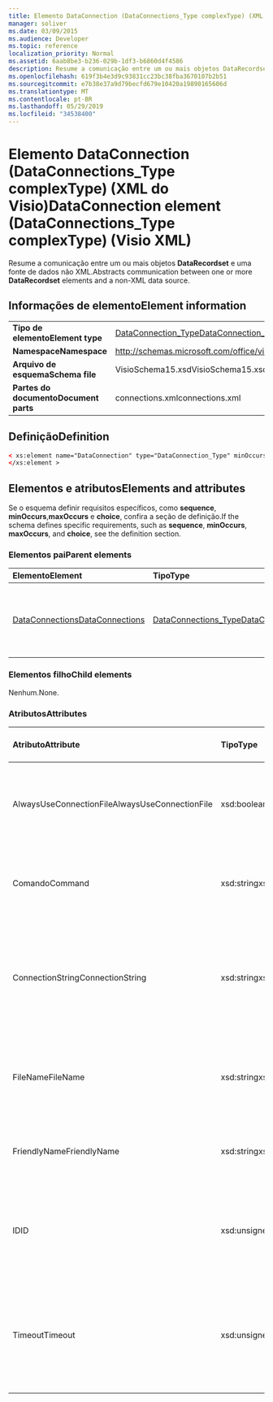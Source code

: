 ```yaml
---
title: Elemento DataConnection (DataConnections_Type complexType) (XML do Visio)
manager: soliver
ms.date: 03/09/2015
ms.audience: Developer
ms.topic: reference
localization_priority: Normal
ms.assetid: 6aab8be3-b236-029b-1df3-b6860d4f4586
description: Resume a comunicação entre um ou mais objetos DataRecordset e uma fonte de dados não XML.
ms.openlocfilehash: 619f3b4e3d9c93831cc23bc38fba3670107b2b51
ms.sourcegitcommit: e7b38e37a9d79becfd679e10420a19890165606d
ms.translationtype: MT
ms.contentlocale: pt-BR
ms.lasthandoff: 05/29/2019
ms.locfileid: "34538400"
---
```

# <a name="dataconnection-element-dataconnections_type-complextype-visio-xml"></a><span data-ttu-id="20ae4-103">Elemento DataConnection (DataConnections_Type complexType) (XML do Visio)</span><span class="sxs-lookup"><span data-stu-id="20ae4-103">DataConnection element (DataConnections_Type complexType) (Visio XML)</span></span>

<span data-ttu-id="20ae4-104">Resume a comunicação entre um ou mais objetos **DataRecordset** e uma fonte de dados não XML.</span><span class="sxs-lookup"><span data-stu-id="20ae4-104">Abstracts communication between one or more **DataRecordset** elements and a non-XML data source.</span></span> 
  
## <a name="element-information"></a><span data-ttu-id="20ae4-105">Informações de elemento</span><span class="sxs-lookup"><span data-stu-id="20ae4-105">Element information</span></span>

|||
|:-----|:-----|
|<span data-ttu-id="20ae4-106">**Tipo de elemento**</span><span class="sxs-lookup"><span data-stu-id="20ae4-106">**Element type**</span></span> <br/> |[<span data-ttu-id="20ae4-107">DataConnection_Type</span><span class="sxs-lookup"><span data-stu-id="20ae4-107">DataConnection_Type</span></span>](dataconnection_type-complextypevisio-xml.md) <br/> |
|<span data-ttu-id="20ae4-108">**Namespace**</span><span class="sxs-lookup"><span data-stu-id="20ae4-108">**Namespace**</span></span> <br/> |http://schemas.microsoft.com/office/visio/2012/main  <br/> |
|<span data-ttu-id="20ae4-109">**Arquivo de esquema**</span><span class="sxs-lookup"><span data-stu-id="20ae4-109">**Schema file**</span></span> <br/> |<span data-ttu-id="20ae4-110">VisioSchema15.xsd</span><span class="sxs-lookup"><span data-stu-id="20ae4-110">VisioSchema15.xsd</span></span>  <br/> |
|<span data-ttu-id="20ae4-111">**Partes do documento**</span><span class="sxs-lookup"><span data-stu-id="20ae4-111">**Document parts**</span></span> <br/> |<span data-ttu-id="20ae4-112">connections.xml</span><span class="sxs-lookup"><span data-stu-id="20ae4-112">connections.xml</span></span>  <br/> |
   
## <a name="definition"></a><span data-ttu-id="20ae4-113">Definição</span><span class="sxs-lookup"><span data-stu-id="20ae4-113">Definition</span></span>

```XML
< xs:element name="DataConnection" type="DataConnection_Type" minOccurs="1" maxOccurs="unbounded" >
</xs:element >
```

## <a name="elements-and-attributes"></a><span data-ttu-id="20ae4-114">Elementos e atributos</span><span class="sxs-lookup"><span data-stu-id="20ae4-114">Elements and attributes</span></span>

<span data-ttu-id="20ae4-115">Se o esquema definir requisitos específicos, como **sequence**, **minOccurs**,**maxOccurs** e **choice**, confira a seção de definição.</span><span class="sxs-lookup"><span data-stu-id="20ae4-115">If the schema defines specific requirements, such as **sequence**, **minOccurs**, **maxOccurs**, and **choice**, see the definition section.</span></span> 
  
### <a name="parent-elements"></a><span data-ttu-id="20ae4-116">Elementos pai</span><span class="sxs-lookup"><span data-stu-id="20ae4-116">Parent elements</span></span>

|<span data-ttu-id="20ae4-117">**Elemento**</span><span class="sxs-lookup"><span data-stu-id="20ae4-117">**Element**</span></span>|<span data-ttu-id="20ae4-118">**Tipo**</span><span class="sxs-lookup"><span data-stu-id="20ae4-118">**Type**</span></span>|<span data-ttu-id="20ae4-119">**Descrição**</span><span class="sxs-lookup"><span data-stu-id="20ae4-119">**Description**</span></span>|
|:-----|:-----|:-----|
|[<span data-ttu-id="20ae4-120">DataConnections</span><span class="sxs-lookup"><span data-stu-id="20ae4-120">DataConnections</span></span>](dataconnections-elementvisio-xml.md) <br/> |[<span data-ttu-id="20ae4-121">DataConnections_Type</span><span class="sxs-lookup"><span data-stu-id="20ae4-121">DataConnections_Type</span></span>](dataconnections_type-complextypevisio-xml.md) <br/> |<span data-ttu-id="20ae4-122">Contém os elementos **DataConnection** para o documento.</span><span class="sxs-lookup"><span data-stu-id="20ae4-122">Contains the **DataConnection** elements for the document.</span></span>  <br/> |
   
### <a name="child-elements"></a><span data-ttu-id="20ae4-123">Elementos filho</span><span class="sxs-lookup"><span data-stu-id="20ae4-123">Child elements</span></span>

<span data-ttu-id="20ae4-124">Nenhum.</span><span class="sxs-lookup"><span data-stu-id="20ae4-124">None.</span></span>
  
### <a name="attributes"></a><span data-ttu-id="20ae4-125">Atributos</span><span class="sxs-lookup"><span data-stu-id="20ae4-125">Attributes</span></span>

|<span data-ttu-id="20ae4-126">**Atributo**</span><span class="sxs-lookup"><span data-stu-id="20ae4-126">**Attribute**</span></span>|<span data-ttu-id="20ae4-127">**Tipo**</span><span class="sxs-lookup"><span data-stu-id="20ae4-127">**Type**</span></span>|<span data-ttu-id="20ae4-128">**Obrigatório**</span><span class="sxs-lookup"><span data-stu-id="20ae4-128">**Required**</span></span>|<span data-ttu-id="20ae4-129">**Descrição**</span><span class="sxs-lookup"><span data-stu-id="20ae4-129">**Description**</span></span>|<span data-ttu-id="20ae4-130">**Valores possíveis**</span><span class="sxs-lookup"><span data-stu-id="20ae4-130">**Possible values**</span></span>|
|:-----|:-----|:-----|:-----|:-----|
|<span data-ttu-id="20ae4-131">AlwaysUseConnectionFile</span><span class="sxs-lookup"><span data-stu-id="20ae4-131">AlwaysUseConnectionFile</span></span>  <br/> |<span data-ttu-id="20ae4-132">xsd:boolean</span><span class="sxs-lookup"><span data-stu-id="20ae4-132">xsd:boolean</span></span>  <br/> |<span data-ttu-id="20ae4-133">opcional</span><span class="sxs-lookup"><span data-stu-id="20ae4-133">optional</span></span>  <br/> |<span data-ttu-id="20ae4-134">O valor padrão é false.</span><span class="sxs-lookup"><span data-stu-id="20ae4-134">The default value is false.</span></span> <span data-ttu-id="20ae4-135">Consulte Comentários para obter mais informações.</span><span class="sxs-lookup"><span data-stu-id="20ae4-135">See Remarks for more information.</span></span>  <br/> |<span data-ttu-id="20ae4-136">Valores do tipo xsd:boolean.</span><span class="sxs-lookup"><span data-stu-id="20ae4-136">Values of the xsd:boolean type.</span></span>  <br/> |
|<span data-ttu-id="20ae4-137">Comando</span><span class="sxs-lookup"><span data-stu-id="20ae4-137">Command</span></span>  <br/> |<span data-ttu-id="20ae4-138">xsd:string</span><span class="sxs-lookup"><span data-stu-id="20ae4-138">xsd:string</span></span>  <br/> |<span data-ttu-id="20ae4-139">opcional</span><span class="sxs-lookup"><span data-stu-id="20ae4-139">optional</span></span>  <br/> |<span data-ttu-id="20ae4-140">A cadeia de caracteres de comando usada para consultar a fonte de dados.</span><span class="sxs-lookup"><span data-stu-id="20ae4-140">The command string used to query the data source.</span></span>  <br/> |<span data-ttu-id="20ae4-141">Valores do tipo xsd:string.</span><span class="sxs-lookup"><span data-stu-id="20ae4-141">Values of the xsd:string type.</span></span>  <br/> |
|<span data-ttu-id="20ae4-142">ConnectionString</span><span class="sxs-lookup"><span data-stu-id="20ae4-142">ConnectionString</span></span>  <br/> |<span data-ttu-id="20ae4-143">xsd:string</span><span class="sxs-lookup"><span data-stu-id="20ae4-143">xsd:string</span></span>  <br/> |<span data-ttu-id="20ae4-144">opcional</span><span class="sxs-lookup"><span data-stu-id="20ae4-144">optional</span></span>  <br/> |<span data-ttu-id="20ae4-145">A cadeia de conexão que define os parâmetros necessários para se conectar a uma fonte de dados.</span><span class="sxs-lookup"><span data-stu-id="20ae4-145">The connection string that defines the parameters necessary to connect to a data source.</span></span>  <br/> |<span data-ttu-id="20ae4-146">Valores do tipo xsd:string.</span><span class="sxs-lookup"><span data-stu-id="20ae4-146">Values of the xsd:string type.</span></span>  <br/> |
|<span data-ttu-id="20ae4-147">FileName</span><span class="sxs-lookup"><span data-stu-id="20ae4-147">FileName</span></span>  <br/> |<span data-ttu-id="20ae4-148">xsd:string</span><span class="sxs-lookup"><span data-stu-id="20ae4-148">xsd:string</span></span>  <br/> |<span data-ttu-id="20ae4-149">obrigatório</span><span class="sxs-lookup"><span data-stu-id="20ae4-149">required</span></span>  <br/> |<span data-ttu-id="20ae4-150">O nome do arquivo de conexão.</span><span class="sxs-lookup"><span data-stu-id="20ae4-150">The name of the connection file.</span></span> <span data-ttu-id="20ae4-151">Consulte Comentários para obter mais informações.</span><span class="sxs-lookup"><span data-stu-id="20ae4-151">See Remarks for more information.</span></span>  <br/> |<span data-ttu-id="20ae4-152">Valores do tipo xsd:string.</span><span class="sxs-lookup"><span data-stu-id="20ae4-152">Values of the xsd:string type.</span></span>  <br/> |
|<span data-ttu-id="20ae4-153">FriendlyName</span><span class="sxs-lookup"><span data-stu-id="20ae4-153">FriendlyName</span></span>  <br/> |<span data-ttu-id="20ae4-154">xsd:string</span><span class="sxs-lookup"><span data-stu-id="20ae4-154">xsd:string</span></span>  <br/> |<span data-ttu-id="20ae4-155">opcional</span><span class="sxs-lookup"><span data-stu-id="20ae4-155">optional</span></span>  <br/> |<span data-ttu-id="20ae4-156">Um nome fornecido pelo usuário para a conexão de dados.</span><span class="sxs-lookup"><span data-stu-id="20ae4-156">A user provided name for the data connection.</span></span>  <br/> |<span data-ttu-id="20ae4-157">Valores do tipo xsd:string.</span><span class="sxs-lookup"><span data-stu-id="20ae4-157">Values of the xsd:string type.</span></span>  <br/> |
|<span data-ttu-id="20ae4-158">ID</span><span class="sxs-lookup"><span data-stu-id="20ae4-158">ID</span></span>  <br/> |<span data-ttu-id="20ae4-159">xsd:unsignedInt</span><span class="sxs-lookup"><span data-stu-id="20ae4-159">xsd:unsignedInt</span></span>  <br/> |<span data-ttu-id="20ae4-160">obrigatório</span><span class="sxs-lookup"><span data-stu-id="20ae4-160">required</span></span>  <br/> |<span data-ttu-id="20ae4-161">O ID atribuído pelo Visio para uma determinada conexão, exclusivo no documento.</span><span class="sxs-lookup"><span data-stu-id="20ae4-161">The ID assigned by Visio for a given connection, unique within the document.</span></span>  <br/> |<span data-ttu-id="20ae4-162">Valores do tipo xsd:unsignedInt.</span><span class="sxs-lookup"><span data-stu-id="20ae4-162">Values of the xsd:unsignedInt type.</span></span>  <br/> |
|<span data-ttu-id="20ae4-163">Timeout</span><span class="sxs-lookup"><span data-stu-id="20ae4-163">Timeout</span></span>  <br/> |<span data-ttu-id="20ae4-164">xsd:unsignedInt</span><span class="sxs-lookup"><span data-stu-id="20ae4-164">xsd:unsignedInt</span></span>  <br/> |<span data-ttu-id="20ae4-165">opcional</span><span class="sxs-lookup"><span data-stu-id="20ae4-165">optional</span></span>  <br/> |<span data-ttu-id="20ae4-166">O tempo de espera em minutos ao tentar estabelecer uma conexão antes de encerrar a tentativa.</span><span class="sxs-lookup"><span data-stu-id="20ae4-166">The wait time in minutes while trying to establish a connection before terminating the attempt.</span></span>  <br/> |<span data-ttu-id="20ae4-167">Valores do tipo xsd:unsignedInt.</span><span class="sxs-lookup"><span data-stu-id="20ae4-167">Values of the xsd:unsignedInt type.</span></span>  <br/> |
   

